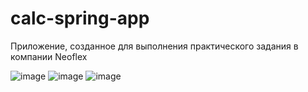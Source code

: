 # calc-spring-app
Приложение, созданное для выполнения практического задания в компании Neoflex

![image](https://github.com/user-attachments/assets/6135a7e0-1647-41f2-bd7b-9016a474a47d)
![image](https://github.com/user-attachments/assets/06a02977-eb86-427d-b825-b999365d8baf)
![image](https://github.com/user-attachments/assets/25136c28-5f8c-4704-ae7a-7642a8dca013)
